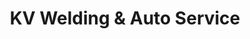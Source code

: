 ---
title: "KV Welding & Auto Service"
url: /belton/kv-welding-und-auto-service/
shop: Autowerkstatt
---